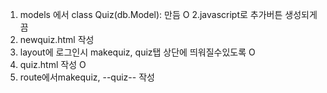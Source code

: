 1. models 에서 class Quiz(db.Model): 만듬 O
2.javascript로 추가버튼 생성되게끔
3. newquiz.html 작성
4. layout에 로그인시 makequiz, quiz탭 상단에 띄워질수있도록 O
5. quiz.html 작성 O
6. route에서makequiz, --quiz-- 작성